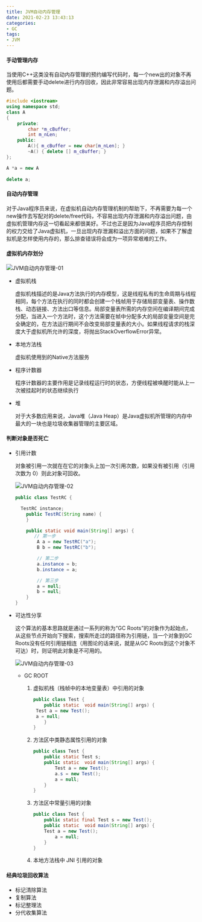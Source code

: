 ```yaml
---
title: JVM自动内存管理
date: 2021-02-23 13:43:13
categories:
- GC
tags:
- JVM
---
```


#### 手动管理内存

当使用C++这类没有自动内存管理的预约编写代码时，每一个new出的对象不再使用后都需要手动delete进行内存回收，因此非常容易出现内存泄漏和内存溢出问题。

```c++
#include <iostream>
using namespace std;
class A
{
    private:
        char *m_cBuffer;
        int m_nLen;
    public:
        A(){ m_cBuffer = new char[m_nLen]; }
        ~A() { delete [] m_cBuffer; }
};

A *a = new A
    
delete a;
```

#### 自动内存管理

对于Java程序员来说，在虚拟机自动内存管理机制的帮助下，不再需要为每一个new操作去写配对的delete/free代码，不容易出现内存泄漏和内存溢出问题，由虚拟机管理内存这一切看起来都很美好。不过也正是因为Java程序员把内存控制的权力交给了Java虚拟机，一旦出现内存泄漏和溢出方面的问题，如果不了解虚拟机是怎样使用内存的，那么排查错误将会成为一项异常艰难的工作。

#### 虚拟机内存划分

![JVM自动内存管理-01](D:\Github\hexo\public\images\JVM自动内存管理-01.png)

- 虚拟机栈

  虚拟机栈描述的是Java方法执行的内存模型，这是线程私有的生命周期与线程相同，每个方法在执行的同时都会创建一个栈帧用于存储局部变量表、操作数栈、动态链接、方法出口等信息。局部变量表所需的内存空间在编译期间完成分配，当进入一个方法时，这个方法需要在帧中分配多大的局部变量空间是完全确定的，在方法运行期间不会改变局部变量表的大小。如果线程请求的栈深度大于虚拟机所允许的深度，将抛出StackOverflowError异常。

- 本地方法栈

  虚拟机使用到的Native方法服务

- 程序计数器

  程序计数器的主要作用是记录线程运行时的状态，方便线程被唤醒时能从上一次被挂起时的状态继续执行

- 堆

  对于大多数应用来说，Java堆（Java Heap）是Java虚拟机所管理的内存中最大的一块也是垃圾收集器管理的主要区域。

#### 判断对象是否死亡

- 引用计数

  对象被引用一次就在在它的对象头上加一次引用次数，如果没有被引用（引用次数为 0）则此对象可回收。

  ![JVM自动内存管理-02](D:\Github\hexo\public\images\JVM自动内存管理-02.gif)

  ```java
  public class TestRC {
  
  	TestRC instance;
      public TestRC(String name) {
      }
  
      public static void main(String[] args) {
         // 第一步
          A a = new TestRC("a");
          B b = new TestRC("b");
  
          // 第二步
          a.instance = b;
          b.instance = a;
  
          // 第三步
          a = null;
          b = null;
      }
  }
  ```

- 可达性分享

  这个算法的基本思路就是通过一系列的称为“GC Roots”的对象作为起始点，从这些节点开始向下搜索，搜索所走过的路径称为引用链，当一个对象到GC Roots没有任何引用链相连（用图论的话来说，就是从GC Roots到这个对象不可达）时，则证明此对象是不可用的。

  ![JVM自动内存管理-03](D:\Github\hexo\public\images\JVM自动内存管理-03.png)

  - GC ROOT

    1. 虚拟机栈（栈帧中的本地变量表）中引用的对象

       ```java
       public class Test {
           public static  void main(String[] args) {
       	Test a = new Test();
       	a = null;
           }
       }
       ```

       

    2. 方法区中类静态属性引用的对象
  
       ```java
       public class Test {
           public static Test s;
           public static  void main(String[] args) {
               Test a = new Test();
               a.s = new Test();
               a = null;
           }
       }
       ```
    
    3. 方法区中常量引用的对象
    
       ```java
       public class Test {
       	   public static final Test s = new Test();
           public static  void main(String[] args) {
       	   Test a = new Test();
               a = null;
           }
       }
       ```
    
    4. 本地方法栈中 JNI 引用的对象
  

#### 经典垃圾回收算法

- 标记清除算法
- 复制算法
- 标记整理法
- 分代收集算法